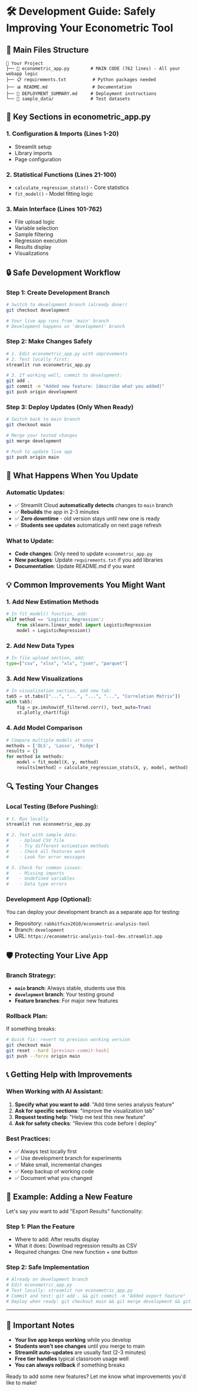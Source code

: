 # 🛠️ Development Guide: Safely Improving Your Econometric Tool

## 📁 **Main Files Structure**

```
📂 Your Project
├── 🎯 econometric_app.py        # MAIN CODE (762 lines) - All your webapp logic
├── 📋 requirements.txt          # Python packages needed
├── 📊 README.md                 # Documentation
├── 🚀 DEPLOYMENT_SUMMARY.md     # Deployment instructions
└── 📁 sample_data/              # Test datasets
```

## 🔧 **Key Sections in econometric_app.py**

### **1. Configuration & Imports (Lines 1-20)**
- Streamlit setup
- Library imports
- Page configuration

### **2. Statistical Functions (Lines 21-100)**
- `calculate_regression_stats()` - Core statistics
- `fit_model()` - Model fitting logic

### **3. Main Interface (Lines 101-762)**
- File upload logic
- Variable selection
- Sample filtering
- Regression execution
- Results display
- Visualizations

## 🔒 **Safe Development Workflow**

### **Step 1: Create Development Branch**
```bash
# Switch to development branch (already done!)
git checkout development

# Your live app runs from 'main' branch
# Development happens on 'development' branch
```

### **Step 2: Make Changes Safely**
```bash
# 1. Edit econometric_app.py with improvements
# 2. Test locally first:
streamlit run econometric_app.py

# 3. If working well, commit to development:
git add .
git commit -m "Added new feature: [describe what you added]"
git push origin development
```

### **Step 3: Deploy Updates (Only When Ready)**
```bash
# Switch back to main branch
git checkout main

# Merge your tested changes
git merge development

# Push to update live app
git push origin main
```

## 🚀 **What Happens When You Update**

### **Automatic Updates:**
- ✅ Streamlit Cloud **automatically detects** changes to `main` branch
- ✅ **Rebuilds** the app in 2-3 minutes
- ✅ **Zero downtime** - old version stays until new one is ready
- ✅ **Students see updates** automatically on next page refresh

### **What to Update:**
- **Code changes**: Only need to update `econometric_app.py`
- **New packages**: Update `requirements.txt` if you add libraries
- **Documentation**: Update README.md if you want

## 💡 **Common Improvements You Might Want**

### **1. Add New Estimation Methods**
```python
# In fit_model() function, add:
elif method == 'Logistic Regression':
    from sklearn.linear_model import LogisticRegression
    model = LogisticRegression()
```

### **2. Add New Data Types**
```python
# In file upload section, add:
type=["csv", "xlsx", "xls", "json", "parquet"]
```

### **3. Add New Visualizations**
```python
# In visualization section, add new tab:
tab5 = st.tabs(["...", "...", "...", "...", "Correlation Matrix"])
with tab5:
    fig = px.imshow(df_filtered.corr(), text_auto=True)
    st.plotly_chart(fig)
```

### **4. Add Model Comparison**
```python
# Compare multiple models at once
methods = ['OLS', 'Lasso', 'Ridge']
results = {}
for method in methods:
    model = fit_model(X, y, method)
    results[method] = calculate_regression_stats(X, y, model, method)
```

## 🔍 **Testing Your Changes**

### **Local Testing (Before Pushing):**
```bash
# 1. Run locally
streamlit run econometric_app.py

# 2. Test with sample data:
#    - Upload CSV file
#    - Try different estimation methods
#    - Check all features work
#    - Look for error messages

# 3. Check for common issues:
#    - Missing imports
#    - Undefined variables
#    - Data type errors
```

### **Development App (Optional):**
You can deploy your development branch as a separate app for testing:
- Repository: `rabbitfxzx2010/econometric-analysis-tool`
- Branch: `development` 
- URL: `https://econometric-analysis-tool-dev.streamlit.app`

## 🛡️ **Protecting Your Live App**

### **Branch Strategy:**
- **`main` branch**: Always stable, students use this
- **`development` branch**: Your testing ground
- **Feature branches**: For major new features

### **Rollback Plan:**
If something breaks:
```bash
# Quick fix: revert to previous working version
git checkout main
git reset --hard [previous-commit-hash]
git push --force origin main
```

## 📞 **Getting Help with Improvements**

### **When Working with AI Assistant:**
1. **Specify what you want to add**: "Add time series analysis feature"
2. **Ask for specific sections**: "Improve the visualization tab"
3. **Request testing help**: "Help me test this new feature"
4. **Ask for safety checks**: "Review this code before I deploy"

### **Best Practices:**
- ✅ Always test locally first
- ✅ Use development branch for experiments
- ✅ Make small, incremental changes
- ✅ Keep backup of working code
- ✅ Document what you changed

## 🎯 **Example: Adding a New Feature**

Let's say you want to add "Export Results" functionality:

### **Step 1: Plan the Feature**
- Where to add: After results display
- What it does: Download regression results as CSV
- Required changes: One new function + one button

### **Step 2: Safe Implementation**
```bash
# Already on development branch
# Edit econometric_app.py
# Test locally: streamlit run econometric_app.py
# Commit and test: git add . && git commit -m "Added export feature"
# Deploy when ready: git checkout main && git merge development && git push
```

---

## 🚨 **Important Notes**

- **Your live app keeps working** while you develop
- **Students won't see changes** until you merge to main
- **Streamlit auto-updates** are usually fast (2-3 minutes)
- **Free tier handles** typical classroom usage well
- **You can always rollback** if something breaks

Ready to add some new features? Let me know what improvements you'd like to make!
